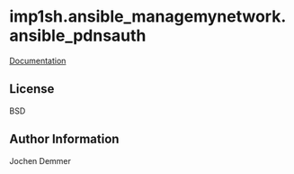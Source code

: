 imp1sh.ansible_managemynetwork.ansible_pdnsauth
=========

[Documentation](https://wiki.junicast.de/en/junicast/docs/AnsibleManagemynetworkCollection/rolePdnsauth)

License
-------

BSD

Author Information
------------------

Jochen Demmer
